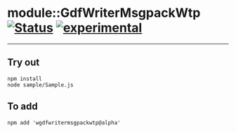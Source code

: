 
# module::GdfWriterMsgpackWtp  [![Status](https://github.com/Wandalen/wGdfWriterMsgpackWtp/workflows/Test/badge.svg)](https://github.com/Wandalen/wGdfWriterMsgpackWtp/actions?query=workflow%3ATest) [![experimental](https://img.shields.io/badge/stability-experimental-orange.svg)](https://github.com/emersion/stability-badges#experimental)

___

## Try out
```
npm install
node sample/Sample.js
```

## To add
```
npm add 'wgdfwritermsgpackwtp@alpha'
```


